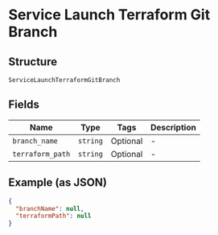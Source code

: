 
# Service Launch Terraform Git Branch

## Structure

`ServiceLaunchTerraformGitBranch`

## Fields

| Name | Type | Tags | Description |
|  --- | --- | --- | --- |
| `branch_name` | `string` | Optional | - |
| `terraform_path` | `string` | Optional | - |

## Example (as JSON)

```json
{
  "branchName": null,
  "terraformPath": null
}
```

